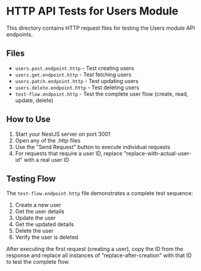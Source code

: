 # HTTP API Tests for Users Module

This directory contains HTTP request files for testing the Users module API endpoints.

## Files

- `users.post.endpoint.http` - Test creating users
- `users.get.endpoint.http` - Test fetching users
- `users.patch.endpoint.http` - Test updating users
- `users.delete.endpoint.http` - Test deleting users
- `test-flow.endpoint.http` - Test the complete user flow (create, read, update, delete)

## How to Use

1. Start your NestJS server on port 3001
2. Open any of the .http files
3. Use the "Send Request" button to execute individual requests
4. For requests that require a user ID, replace "replace-with-actual-user-id" with a real user ID

## Testing Flow

The `test-flow.endpoint.http` file demonstrates a complete test sequence:

1. Create a new user
2. Get the user details
3. Update the user
4. Get the updated details
5. Delete the user
6. Verify the user is deleted

After executing the first request (creating a user), copy the ID from the response and replace all instances of "replace-after-creation" with that ID to test the complete flow.
